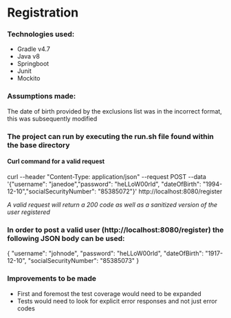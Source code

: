 # Registration

### Technologies used:
* Gradle v4.7
* Java v8
* Springboot
* Junit
* Mockito

### Assumptions made:
The date of birth provided by the exclusions list was in the incorrect format, this was subsequently modified

### The project can run by executing the run.sh file found within the base directory

#### Curl command for a valid request

curl --header "Content-Type: application/json" --request POST --data '{"username": "janedoe","password": "heLLoW00rld", "dateOfBirth": "1994-12-10","socialSecurityNumber": "85385072"}' http://localhost:8080/register

_A valid request will return a 200 code as well as a sanitized version of the user registered_

### In order to post a valid user (http://localhost:8080/register) the following JSON body can be used:
{
    "username": "johnode",
    "password": "heLLoW00rld",
    "dateOfBirth": "1917-12-10",
    "socialSecurityNumber": "85385073"
}

### Improvements to be made
* First and foremost the test coverage would need to be expanded
* Tests would need to look for explicit error responses and not just error codes 

